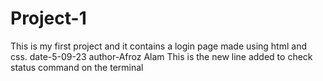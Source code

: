 # Project-1
This is my first project and it contains a login page made using html and css.
date-5-09-23
author-Afroz Alam
This is the new line added to check status command on the terminal
